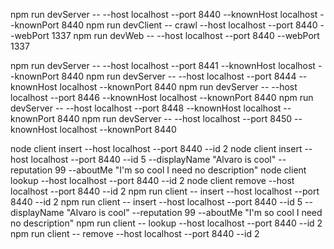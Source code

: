 npm run devServer -- --host localhost --port 8440 --knownHost localhost --knownPort 8440
npm run devClient -- crawl --host localhost --port 8440 --webPort 1337
npm run devWeb -- --host localhost --port 8440 --webPort 1337

npm run devServer -- --host localhost --port 8441 --knownHost localhost --knownPort 8440
npm run devServer -- --host localhost --port 8444 --knownHost localhost --knownPort 8440
npm run devServer -- --host localhost --port 8446 --knownHost localhost --knownPort 8440
npm run devServer -- --host localhost --port 8448 --knownHost localhost --knownPort 8440
npm run devServer -- --host localhost --port 8450 --knownHost localhost --knownPort 8440

<!-- Alvaro: npm run devClient worked for me, but it does not ends so I can't run the following command -->

node client insert --host localhost --port 8440 --id 2
node client insert --host localhost --port 8440 --id 5 --displayName "Alvaro is cool" --reputation 99 --aboutMe "I'm so cool I need no description"
node client lookup --host localhost --port 8440 --id 2
node client remove --host localhost --port 8440 --id 2
npm run client -- insert --host localhost --port 8440 --id 2
npm run client -- insert --host localhost --port 8440 --id 5 --displayName "Alvaro is cool" --reputation 99 --aboutMe "I'm so cool I need no description"
npm run client -- lookup --host localhost --port 8440 --id 2
npm run client -- remove --host localhost --port 8440 --id 2